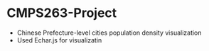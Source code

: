 # CMPS263-Project
* Chinese Prefecture-level cities population density visualization 
* Used Echar.js for visualizatin
